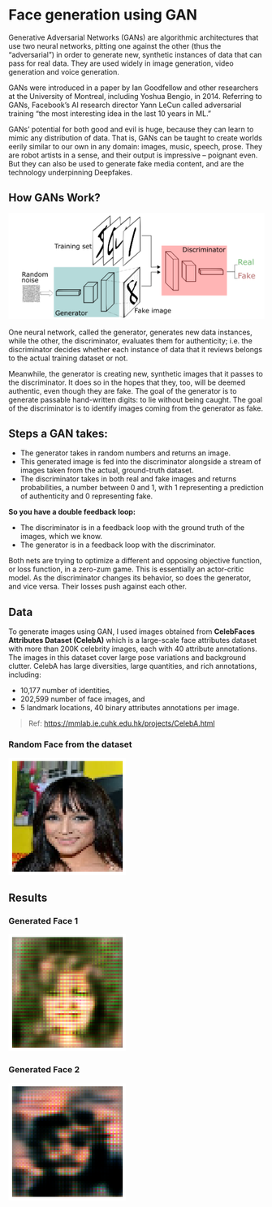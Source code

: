 # Face generation using GAN

Generative Adversarial Networks (GANs) are algorithmic architectures that use two neural networks, pitting one against the other (thus the “adversarial”) in order to generate new, synthetic instances of data that can pass for real data. They are used widely in image generation, video generation and voice generation. 

GANs were introduced in a paper by Ian Goodfellow and other researchers at the University of Montreal, including Yoshua Bengio, in 2014. Referring to GANs, Facebook’s AI research director Yann LeCun called adversarial training “the most interesting idea in the last 10 years in ML.”

GANs’ potential for both good and evil is huge, because they can learn to mimic any distribution of data. That is, GANs can be taught to create worlds eerily similar to our own in any domain: images, music, speech, prose. They are robot artists in a sense, and their output is impressive – poignant even. But they can also be used to generate fake media content, and are the technology underpinning Deepfakes.

## How GANs Work?

![GAN_Architecture](./Resources/GAN_Architecture.png)

One neural network, called the generator, generates new data instances, while the other, the discriminator, evaluates them for authenticity; i.e. the discriminator decides whether each instance of data that it reviews belongs to the actual training dataset or not.

Meanwhile, the generator is creating new, synthetic images that it passes to the discriminator. It does so in the hopes that they, too, will be deemed authentic, even though they are fake. The goal of the generator is to generate passable hand-written digits: to lie without being caught. The goal of the discriminator is to identify images coming from the generator as fake.

## Steps a GAN takes:

- The generator takes in random numbers and returns an image.
- This generated image is fed into the discriminator alongside a stream of images taken from the actual, ground-truth dataset.
- The discriminator takes in both real and fake images and returns probabilities, a number between 0 and 1, with 1 representing a prediction of authenticity and 0 representing fake.

**So you have a double feedback loop:**

- The discriminator is in a feedback loop with the ground truth of the images, which we know.
- The generator is in a feedback loop with the discriminator.

Both nets are trying to optimize a different and opposing objective function, or loss function, in a zero-zum game. This is essentially an actor-critic model. As the discriminator changes its behavior, so does the generator, and vice versa. Their losses push against each other.

## Data

To generate images using GAN, I used images obtained from **CelebFaces Attributes Dataset (CelebA)** which is a large-scale face attributes dataset with more than 200K celebrity images, each with 40 attribute annotations. The images in this dataset cover large pose variations and background clutter. CelebA has large diversities, large quantities, and rich annotations, including:
- 10,177 number of identities,
- 202,599 number of face images, and
- 5 landmark locations, 40 binary attributes annotations per image.

> Ref: https://mmlab.ie.cuhk.edu.hk/projects/CelebA.html

### Random Face from the dataset
![RandomCeleb](./Resources/RandomCeleb.png)

## Results

### Generated Face 1
![GeneratedFace1](./Resources/GeneratedFace1.png)

### Generated Face 2
![GeneratedFace2](./Resources/GeneratedFace2.png)
